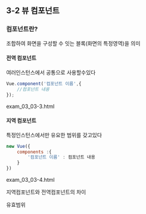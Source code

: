 ## 3-2  뷰 컴포넌트

### 컴포넌트란? 

조합하여 화면을 구성할 수 잇는 블록(화면의 특정영역)을 의미



#### 전역 컴포넌트
 
여러인스턴스에서 공통으로 사용할수있다

```javascript
Vue.component('컴포넌트 이름',{
	//컴포넌트 내용
});
```

exam_03_03-3.html



#### 지역 컴포넌트

특정인스턴스에서만 유요한 범위를 갖고있다

```javascript
new Vue({
    components :{
        '컴포넌트 이름' : 컴포넌트 내용
    }
})
```

exam_03_03-4.html



지역컴포넌트와 전역컴포넌트의 차이

유효범위